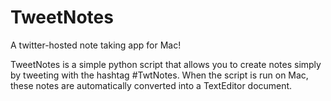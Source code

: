 # TweetNotes
A twitter-hosted note taking app for Mac!

TweetNotes is a simple python script that allows you to create notes simply by tweeting with the hashtag #TwtNotes. 
When the script is run on Mac, these notes are automatically converted into a TextEditor document.
